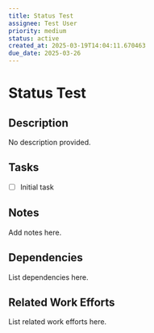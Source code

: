 ```yaml
---
title: Status Test
assignee: Test User
priority: medium
status: active
created_at: 2025-03-19T14:04:11.670463
due_date: 2025-03-26
---
```


# Status Test

## Description
No description provided.

## Tasks
- [ ] Initial task

## Notes
Add notes here.

## Dependencies
List dependencies here.

## Related Work Efforts
List related work efforts here.
